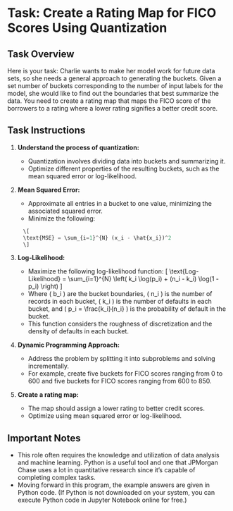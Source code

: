# Task: Create a Rating Map for FICO Scores Using Quantization

## Task Overview
Here is your task:
Charlie wants to make her model work for future data sets, so she needs a general approach to generating the buckets. Given a set number of buckets corresponding to the number of input labels for the model, she would like to find out the boundaries that best summarize the data. You need to create a rating map that maps the FICO score of the borrowers to a rating where a lower rating signifies a better credit score.

## Task Instructions
1. **Understand the process of quantization:**
   - Quantization involves dividing data into buckets and summarizing it.
   - Optimize different properties of the resulting buckets, such as the mean squared error or log-likelihood.

2. **Mean Squared Error:**
   - Approximate all entries in a bucket to one value, minimizing the associated squared error.
   - Minimize the following:
```python
     \[
     \text{MSE} = \sum_{i=1}^{N} (x_i - \hat{x_i})^2
     \]
```
3. **Log-Likelihood:**
   - Maximize the following log-likelihood function:
     \[
     \text{Log-Likelihood} = \sum_{i=1}^{N} \left( k_i \log(p_i) + (n_i - k_i) \log(1 - p_i) \right)
     \]
   - Where \( b_i \) are the bucket boundaries, \( n_i \) is the number of records in each bucket, \( k_i \) is the number of defaults in each bucket, and \( p_i = \frac{k_i}{n_i} \) is the probability of default in the bucket.
   - This function considers the roughness of discretization and the density of defaults in each bucket.

4. **Dynamic Programming Approach:**
   - Address the problem by splitting it into subproblems and solving incrementally.
   - For example, create five buckets for FICO scores ranging from 0 to 600 and five buckets for FICO scores ranging from 600 to 850.

5. **Create a rating map:**
   - The map should assign a lower rating to better credit scores.
   - Optimize using mean squared error or log-likelihood.

## Important Notes
- This role often requires the knowledge and utilization of data analysis and machine learning. Python is a useful tool and one that JPMorgan Chase uses a lot in quantitative research since it’s capable of completing complex tasks.
- Moving forward in this program, the example answers are given in Python code. (If Python is not downloaded on your system, you can execute Python code in Jupyter Notebook online for free.)

